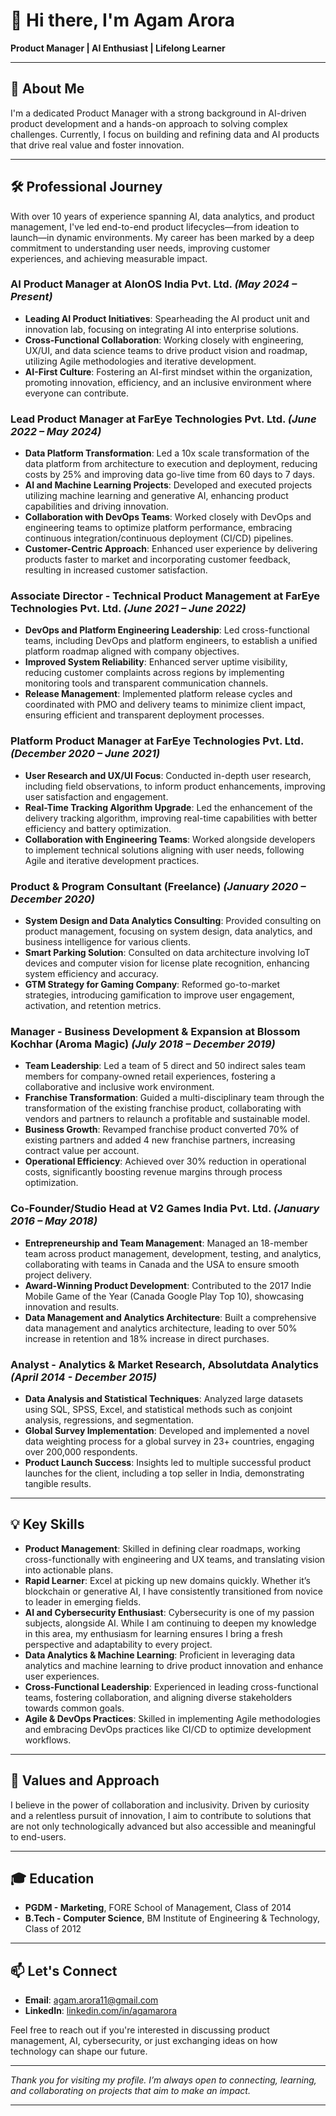 # 👋 Hi there, I'm Agam Arora

**Product Manager | AI Enthusiast | Lifelong Learner**

---

## 🚀 About Me

I'm a dedicated Product Manager with a strong background in AI-driven product development and a hands-on approach to solving complex challenges. Currently, I focus on building and refining data and AI products that drive real value and foster innovation.

---

## 🛠 Professional Journey

With over 10 years of experience spanning AI, data analytics, and product management, I've led end-to-end product lifecycles—from ideation to launch—in dynamic environments. My career has been marked by a deep commitment to understanding user needs, improving customer experiences, and achieving measurable impact.

### **AI Product Manager at AIonOS India Pvt. Ltd.** *(May 2024 – Present)*

- **Leading AI Product Initiatives**: Spearheading the AI product unit and innovation lab, focusing on integrating AI into enterprise solutions.
- **Cross-Functional Collaboration**: Working closely with engineering, UX/UI, and data science teams to drive product vision and roadmap, utilizing Agile methodologies and iterative development.
- **AI-First Culture**: Fostering an AI-first mindset within the organization, promoting innovation, efficiency, and an inclusive environment where everyone can contribute.

### **Lead Product Manager at FarEye Technologies Pvt. Ltd.** *(June 2022 – May 2024)*

- **Data Platform Transformation**: Led a 10x scale transformation of the data platform from architecture to execution and deployment, reducing costs by 25% and improving data go-live time from 60 days to 7 days.
- **AI and Machine Learning Projects**: Developed and executed projects utilizing machine learning and generative AI, enhancing product capabilities and driving innovation.
- **Collaboration with DevOps Teams**: Worked closely with DevOps and engineering teams to optimize platform performance, embracing continuous integration/continuous deployment (CI/CD) pipelines.
- **Customer-Centric Approach**: Enhanced user experience by delivering products faster to market and incorporating customer feedback, resulting in increased customer satisfaction.

### **Associate Director - Technical Product Management at FarEye Technologies Pvt. Ltd.** *(June 2021 – June 2022)*

- **DevOps and Platform Engineering Leadership**: Led cross-functional teams, including DevOps and platform engineers, to establish a unified platform roadmap aligned with company objectives.
- **Improved System Reliability**: Enhanced server uptime visibility, reducing customer complaints across regions by implementing monitoring tools and transparent communication channels.
- **Release Management**: Implemented platform release cycles and coordinated with PMO and delivery teams to minimize client impact, ensuring efficient and transparent deployment processes.

### **Platform Product Manager at FarEye Technologies Pvt. Ltd.** *(December 2020 – June 2021)*

- **User Research and UX/UI Focus**: Conducted in-depth user research, including field observations, to inform product enhancements, improving user satisfaction and engagement.
- **Real-Time Tracking Algorithm Upgrade**: Led the enhancement of the delivery tracking algorithm, improving real-time capabilities with better efficiency and battery optimization.
- **Collaboration with Engineering Teams**: Worked alongside developers to implement technical solutions aligning with user needs, following Agile and iterative development practices.

### **Product & Program Consultant (Freelance)** *(January 2020 – December 2020)*

- **System Design and Data Analytics Consulting**: Provided consulting on product management, focusing on system design, data analytics, and business intelligence for various clients.
- **Smart Parking Solution**: Consulted on data architecture involving IoT devices and computer vision for license plate recognition, enhancing system efficiency and accuracy.
- **GTM Strategy for Gaming Company**: Reformed go-to-market strategies, introducing gamification to improve user engagement, activation, and retention metrics.

### **Manager - Business Development & Expansion at Blossom Kochhar (Aroma Magic)** *(July 2018 – December 2019)*

- **Team Leadership**: Led a team of 5 direct and 50 indirect sales team members for company-owned retail experiences, fostering a collaborative and inclusive work environment.
- **Franchise Transformation**: Guided a multi-disciplinary team through the transformation of the existing franchise product, collaborating with vendors and partners to relaunch a profitable and sustainable model.
- **Business Growth**: Revamped franchise product converted 70% of existing partners and added 4 new franchise partners, increasing contract value per account.
- **Operational Efficiency**: Achieved over 30% reduction in operational costs, significantly boosting revenue margins through process optimization.

### **Co-Founder/Studio Head at V2 Games India Pvt. Ltd.** *(January 2016 – May 2018)*

- **Entrepreneurship and Team Management**: Managed an 18-member team across product management, development, testing, and analytics, collaborating with teams in Canada and the USA to ensure smooth project delivery.
- **Award-Winning Product Development**: Contributed to the 2017 Indie Mobile Game of the Year (Canada Google Play Top 10), showcasing innovation and results.
- **Data Management and Analytics Architecture**: Built a comprehensive data management and analytics architecture, leading to over 50% increase in retention and 18% increase in direct purchases.


### **Analyst - Analytics & Market Research, Absolutdata Analytics** *(April 2014 - December 2015)*

- **Data Analysis and Statistical Techniques**: Analyzed large datasets using SQL, SPSS, Excel, and statistical methods such as conjoint analysis, regressions, and segmentation.
- **Global Survey Implementation**: Developed and implemented a novel data weighting process for a global survey in 23+ countries, engaging over 200,000 respondents.
- **Product Launch Success**: Insights led to multiple successful product launches for the client, including a top seller in India, demonstrating tangible results.

---

## 💡 Key Skills

- **Product Management**: Skilled in defining clear roadmaps, working cross-functionally with engineering and UX teams, and translating vision into actionable plans.
- **Rapid Learner**: Excel at picking up new domains quickly. Whether it’s blockchain or generative AI, I have consistently transitioned from novice to leader in emerging fields.
- **AI and Cybersecurity Enthusiast**: Cybersecurity is one of my passion subjects, alongside AI. While I am continuing to deepen my knowledge in this area, my enthusiasm for learning ensures I bring a fresh perspective and adaptability to every project.
- **Data Analytics & Machine Learning**: Proficient in leveraging data analytics and machine learning to drive product innovation and enhance user experiences.
- **Cross-Functional Leadership**: Experienced in leading cross-functional teams, fostering collaboration, and aligning diverse stakeholders towards common goals.
- **Agile & DevOps Practices**: Skilled in implementing Agile methodologies and embracing DevOps practices like CI/CD to optimize development workflows.

---

## 🎯 Values and Approach

I believe in the power of collaboration and inclusivity. Driven by curiosity and a relentless pursuit of innovation, I aim to contribute to solutions that are not only technologically advanced but also accessible and meaningful to end-users. 

---

## 🎓 Education

- **PGDM - Marketing**, FORE School of Management, Class of 2014
- **B.Tech - Computer Science**, BM Institute of Engineering & Technology, Class of 2012

---

## 📫 Let's Connect

- **Email**: [agam.arora11@gmail.com](mailto:agam.arora11@gmail.com)
- **LinkedIn**: [linkedin.com/in/agamarora](https://www.linkedin.com/in/agamarora)

Feel free to reach out if you're interested in discussing product management, AI, cybersecurity, or just exchanging ideas on how technology can shape our future.

---

*Thank you for visiting my profile. I’m always open to connecting, learning, and collaborating on projects that aim to make an impact.*

---

<!--
**Agam Arora** is a Product Manager specializing in AI-driven solutions. This README was generated to provide an overview of his professional journey and interests.
-->
